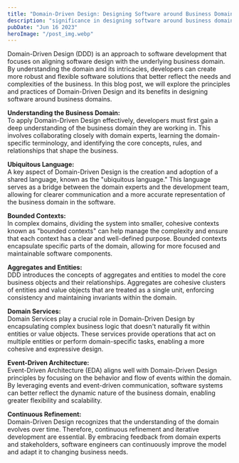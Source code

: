 ```yaml
---
title: "Domain-Driven Design: Designing Software around Business Domains"
description: "significance in designing software around business domains and its potential to create more effective and flexible software solutions..."
pubDate: "Jun 16 2023"
heroImage: "/post_img.webp"
---
```

Domain-Driven Design (DDD) is an approach to software development that focuses on aligning software design with the underlying business domain. By understanding the domain and its intricacies, developers can create more robust and flexible software solutions that better reflect the needs and complexities of the business. In this blog post, we will explore the principles and practices of Domain-Driven Design and its benefits in designing software around business domains.

**Understanding the Business Domain:**  
To apply Domain-Driven Design effectively, developers must first gain a deep understanding of the business domain they are working in. This involves collaborating closely with domain experts, learning the domain-specific terminology, and identifying the core concepts, rules, and relationships that shape the business.

**Ubiquitous Language:**  
A key aspect of Domain-Driven Design is the creation and adoption of a shared language, known as the "ubiquitous language." This language serves as a bridge between the domain experts and the development team, allowing for clearer communication and a more accurate representation of the business domain in the software.

**Bounded Contexts:**  
In complex domains, dividing the system into smaller, cohesive contexts known as "bounded contexts" can help manage the complexity and ensure that each context has a clear and well-defined purpose. Bounded contexts encapsulate specific parts of the domain, allowing for more focused and maintainable software components.

**Aggregates and Entities:**  
DDD introduces the concepts of aggregates and entities to model the core business objects and their relationships. Aggregates are cohesive clusters of entities and value objects that are treated as a single unit, enforcing consistency and maintaining invariants within the domain.

**Domain Services:**  
Domain Services play a crucial role in Domain-Driven Design by encapsulating complex business logic that doesn't naturally fit within entities or value objects. These services provide operations that act on multiple entities or perform domain-specific tasks, enabling a more cohesive and expressive design.

**Event-Driven Architecture:**  
Event-Driven Architecture (EDA) aligns well with Domain-Driven Design principles by focusing on the behavior and flow of events within the domain. By leveraging events and event-driven communication, software systems can better reflect the dynamic nature of the business domain, enabling greater flexibility and scalability.

**Continuous Refinement:**  
Domain-Driven Design recognizes that the understanding of the domain evolves over time. Therefore, continuous refinement and iterative development are essential. By embracing feedback from domain experts and stakeholders, software engineers can continuously improve the model and adapt it to changing business needs.